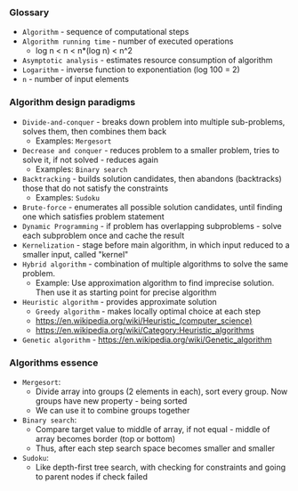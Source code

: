 ### Glossary
* `Algorithm` - sequence of computational steps
* `Algorithm running time` - number of executed operations
    * log n < n < n*(log n) < n^2
* `Asymptotic analysis` - estimates resource consumption of algorithm
* `Logarithm` - inverse function to exponentiation (log 100 = 2)
* `n` - number of input elements

### Algorithm design paradigms
* `Divide-and-conquer` - breaks down problem into multiple sub-problems, solves them, then combines them back
    * Examples: `Mergesort`
* `Decrease and conquer` - reduces problem to a smaller problem, tries to solve it, if not solved - reduces again
    * Examples: `Binary search`
* `Backtracking` - builds solution candidates, then abandons (backtracks) those that do not satisfy the constraints
    * Examples: `Sudoku`
* `Brute-force` - enumerates all possible solution candidates, until finding one which satisfies problem statement
* `Dynamic Programming` - if problem has overlapping subproblems - solve each subproblem once and cache the result
* `Kernelization` - stage before main algorithm, in which input reduced to a smaller input, called "kernel" 
* `Hybrid algorithm` - combination of multiple algorithms to solve the same problem.
    * Example: Use approximation algorithm to find imprecise solution. Then use it as starting point for precise algorithm
* `Heuristic algorithm` - provides approximate solution
    * `Greedy algorithm` - makes locally optimal choice at each step
    * https://en.wikipedia.org/wiki/Heuristic_(computer_science)
    * https://en.wikipedia.org/wiki/Category:Heuristic_algorithms
* `Genetic algorithm` - https://en.wikipedia.org/wiki/Genetic_algorithm


### Algorithms essence
* `Mergesort`:
    * Divide array into groups (2 elements in each), sort every group. Now groups have new property - being sorted
    * We can use it to combine groups together
* `Binary search`:
    * Compare target value to middle of array, if not equal - middle of array becomes border (top or bottom)
    * Thus, after each step search space becomes smaller and smaller
* `Sudoku`:
    * Like depth-first tree search, with checking for constraints and going to parent nodes if check failed
